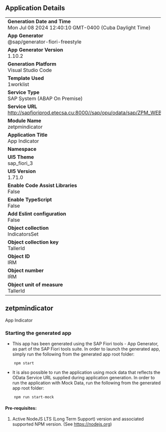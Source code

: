 ## Application Details
|               |
| ------------- |
|**Generation Date and Time**<br>Mon Jul 08 2024 12:40:10 GMT-0400 (Cuba Daylight Time)|
|**App Generator**<br>@sap/generator-fiori-freestyle|
|**App Generator Version**<br>1.10.2|
|**Generation Platform**<br>Visual Studio Code|
|**Template Used**<br>1worklist|
|**Service Type**<br>SAP System (ABAP On Premise)|
|**Service URL**<br>http://sapfioriprod.etecsa.cu:8000//sap/opu/odata/sap/ZPM_WEB_FIORI_SRV
|**Module Name**<br>zetpmindicator|
|**Application Title**<br>App Indicator|
|**Namespace**<br>|
|**UI5 Theme**<br>sap_fiori_3|
|**UI5 Version**<br>1.71.0|
|**Enable Code Assist Libraries**<br>False|
|**Enable TypeScript**<br>False|
|**Add Eslint configuration**<br>False|
|**Object collection**<br>IndicatorsSet|
|**Object collection key**<br>TallerId|
|**Object ID**<br>IRM|
|**Object number**<br>IRM|
|**Object unit of measure**<br>TallerId|

## zetpmindicator

App Indicator

### Starting the generated app

-   This app has been generated using the SAP Fiori tools - App Generator, as part of the SAP Fiori tools suite.  In order to launch the generated app, simply run the following from the generated app root folder:

```
    npm start
```

- It is also possible to run the application using mock data that reflects the OData Service URL supplied during application generation.  In order to run the application with Mock Data, run the following from the generated app root folder:

```
    npm run start-mock
```

#### Pre-requisites:

1. Active NodeJS LTS (Long Term Support) version and associated supported NPM version.  (See https://nodejs.org)



